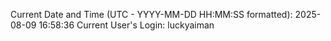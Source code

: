 Current Date and Time (UTC - YYYY-MM-DD HH:MM:SS formatted): 2025-08-09 16:58:36
Current User's Login: luckyaiman
